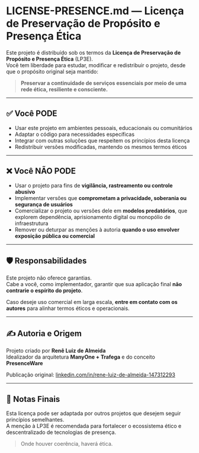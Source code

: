 # LICENSE-PRESENCE.md — Licença de Preservação de Propósito e Presença Ética

Este projeto é distribuído sob os termos da **Licença de Preservação de Propósito e Presença Ética** (LP3E).  
Você tem liberdade para estudar, modificar e redistribuir o projeto, desde que o propósito original seja mantido:

> **Preservar a continuidade de serviços essenciais por meio de uma rede ética, resiliente e consciente.**

---

## ✅ Você PODE

- Usar este projeto em ambientes pessoais, educacionais ou comunitários
- Adaptar o código para necessidades específicas
- Integrar com outras soluções que respeitem os princípios desta licença
- Redistribuir versões modificadas, mantendo os mesmos termos éticos

---

## ❌ Você NÃO PODE

- Usar o projeto para fins de **vigilância, rastreamento ou controle abusivo**
- Implementar versões que **comprometam a privacidade, soberania ou segurança de usuários**
- Comercializar o projeto ou versões dele em **modelos predatórios**, que explorem dependência, aprisionamento digital ou monopólio de infraestrutura
- Remover ou deturpar as menções à autoria **quando o uso envolver exposição pública ou comercial**

---

## 🛡️ Responsabilidades

Este projeto não oferece garantias.  
Cabe a você, como implementador, garantir que sua aplicação final **não contrarie o espírito do projeto**.

Caso deseje uso comercial em larga escala, **entre em contato com os autores** para alinhar termos éticos e operacionais.

---

## ✍️ Autoria e Origem

Projeto criado por **Renê Luiz de Almeida**  
Idealizador da arquitetura **ManyOne + Trafega** e do conceito **PresenceWare**

Publicação original: [linkedin.com/in/rene-luiz-de-almeida-147312293](https://www.linkedin.com/in/rene-luiz-de-almeida-147312293)

---

## 📎 Notas Finais

Esta licença pode ser adaptada por outros projetos que desejem seguir princípios semelhantes.  
A menção à LP3E é recomendada para fortalecer o ecossistema ético e descentralizado de tecnologias de presença.

> Onde houver coerência, haverá ética.
